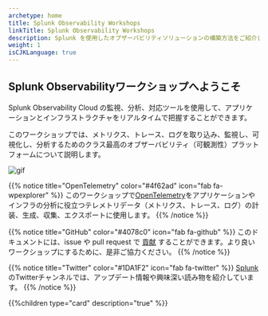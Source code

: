 ```yaml
---
archetype: home
title: Splunk Observability Workshops
linkTitle: Splunk Observability Workshops
description: Splunk を使用したオブザーバビリティソリューションの構築方法をご紹介します。
weight: 1
isCJKLanguage: true
---
```


## Splunk Observabilityワークショップへようこそ

Splunk Observability Cloud の監視、分析、対応ツールを使用して、アプリケーションとインフラストラクチャをリアルタイムで把握することができます。

このワークショップでは、メトリクス、トレース、ログを取り込み、監視し、可視化し、分析するためのクラス最高のオブザーバビリティ（可観測性）プラットフォームについて説明します。

![gif](images/observability-hero-dashboard.gif)

{{% notice title="OpenTelemetry" color="#4f62ad" icon="fab fa-wpexplorer" %}}
このワークショップで[OpenTelemetry](https://opentelemetry.io)をアプリケーションやインフラの分析に役立つテレメトリデータ（メトリクス、トレース、ログ）の計装、生成、収集、エクスポートに使用します。
{{% /notice %}}

{{% notice title="GitHub" color="#4078c0" icon="fab fa-github" %}}
このドキュメントには、issue や pull request で [貢献](https://github.com/splunk/observability-workshop) することができます。より良いワークショップにするために、是非ご協力ください。
{{% /notice %}}

{{% notice title="Twitter" color="#1DA1F2" icon="fab fa-twitter" %}}
[Splunk](https://twitter.com/splunk)のTwitterチャンネルでは、アップデート情報や興味深い読み物を紹介しています。
{{% /notice %}}

{{%children type="card" description="true" %}}
